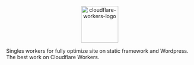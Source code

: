<div align='center'>
  <img alt='cloudflare-workers-logo' src='https://r2.niezleziolko.app/svg/cloudflare-workers-logo.svg' width='100' />
</div>
<div>
  <p>
    Singles workers for fully optimize site on static framework and Wordpress. The best work on Cloudflare Workers.
  </p>
</div>